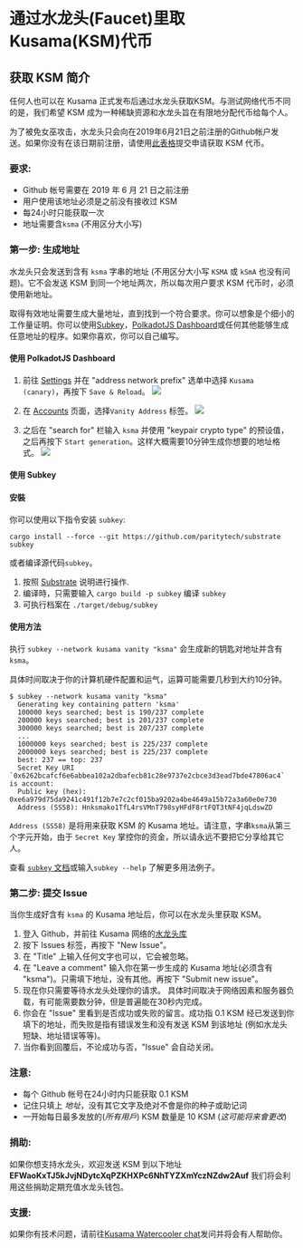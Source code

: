# 通过水龙头(Faucet)里取Kusama(KSM)代币
## 获取 KSM 简介

任何人也可以在 Kusama 正式发布后通过水龙头获取KSM。与测试网络代币不同的是，我们希望 KSM 成为一种稀缺资源和水龙头旨在有限地分配代币给每个人。
 
为了被免女巫攻击，水龙头只会向在2019年6月21日之前注册的Github帐户发送。如果你没有在该日期前注册，请使用[此表格](https://docs.google.com/forms/d/e/1FAIpQLSfGAqjXY3xLokwl7A-R4JZAnrBnSI3BVXKMKDLCKVtHaxgs-w/formResponse)提交申请获取 KSM 代币。

### 要求:

- Github 帐号需要在 2019 年 6 月 21 日之前注册
- 用户使用该地址必须是之前没有接收过 KSM
- 每24小时只能获取一次
- 地址需要含`ksma` (不用区分大小写)

### 第一步: 生成地址

水龙头只会发送到含有 `ksma` 字串的地址 (不用区分大小写 `KSMA` 或 `kSmA` 也没有问题)。它不会发送 KSM 到同一个地址两次，所以每次用户要求 KSM 代币时，必须使用新地址。

取得有效地址需要生成大量地址，直到找到一个符合要求。你可以想象是个细小的工作量证明。你可以使用[Subkey](#使用-Subkey)，[PolkadotJS Dashboard](#使用-PolkadotJS-Dashboard)或任何其他能够生成任意地址的程序。如果你喜欢，你可以自己编写。

#### 使用 PolkadotJS Dashboard

1. 前往 [Settings](https://polkadot.js.org/apps/#/settings) 并在 "address network prefix" 选单中选择 `Kusama (canary)`，再按下 `Save & Reload`。
![](https://i.imgur.com/ABFP18c.png)

2. 在 [Accounts](https://polkadot.js.org/apps/#/accounts) 页面，选择`Vanity Address` 标签。
![](https://i.imgur.com/tiGnTzS.png)

3. 之后在 "search for" 栏输入 `ksma` 并使用 "keypair crypto type" 的预设值，之后再按下 `Start generation`。这样大概需要10分钟生成你想要的地址格式。
![](https://i.imgur.com/M9L1cIS.png)

#### 使用 Subkey

#### 安裝

你可以使用以下指令安装 `subkey`:
```
cargo install --force --git https://github.com/paritytech/substrate subkey
```
或者编译源代码`subkey`。

1. 按照 [Substrate](https://github.com/paritytech/substrate#6-building) 说明进行操作.
2. 编译時，只需要输入 `cargo build -p subkey` 编译 `subkey`
3. 可执行档案在  `./target/debug/subkey`

#### 使用方法

执行 `subkey --network kusama vanity "ksma"` 会生成新的钥匙对地址并含有 `ksma`。

具体时间取决于你的计算机硬件配置和运气，运算可能需要几秒到大约10分钟。

```
$ subkey --network kusama vanity "ksma"
  Generating key containing pattern 'ksma'
  100000 keys searched; best is 190/237 complete
  200000 keys searched; best is 201/237 complete
  300000 keys searched; best is 207/237 complete
  ...
  1000000 keys searched; best is 225/237 complete
  2000000 keys searched; best is 225/237 complete
  best: 237 == top: 237
  Secret Key URI `0x6262bcafcf6e6abbea102a2dbafecb81c28e9737e2cbce3d3ead7bde47806ac4` is account:
  Public key (hex): 0xe6a979d75da9241c491f12b7e7c2cf015ba9202a4be4649a15b72a3a60e0e730
  Address (SS58): Hnksmako1TfL4rsVMnT798syHFdF8rtFQT3tNF4jqLdswZD
```

`Address (SS58)` 是将用来获取 KSM 的 Kusama 地址。请注意，字串`ksma`从第三个字元开始，由于 `Secret Key` 掌控你的资金，所以请永远不要把它分享给其它人。

查看 [`subkey` 文档](https://substrate.dev/docs/en/ecosystem/subkey)或输入`subkey --help` 了解更多用法例子。

### 第二步: 提交 Issue

当你生成好含有 `ksma` 的 Kusama 地址后，你可以在水龙头里获取 KSM。

1. 登入 Github，并前往 Kusama 网络的[水龙头库](https://github.com/kusamanetwork/faucet/issues)
2. 按下 Issues 标签，再按下 "New Issue"。
3. 在 "Title" 上输入任何文字也可以，它会被忽略。
4. 在 "Leave a comment" 输入你在第一步生成的 Kusama 地址(必须含有 "ksma")。只需填下地址，没有其他。再按下 "Submit new issue"。 
5. 现在你只需要等待水龙头处理你的请求。
具体时间取决于网络因素和服务器负载，有可能需要数分钟，但是普遍能在30秒内完成。
8. 你会在 "Issue" 里看到是否成功或失败的留言。成功指 0.1 KSM 经已发送到你填下的地址，而失败是指有错误发生和没有发送 KSM 到该地址 (例如水龙头短缺、地址错误等等)。
9. 当你看到回覆后，不论成功与否，"Issue" 会自动关闭。

### 注意:

- 每个 Github 帐号在24小时内只能获取 0.1 KSM
- 记住只填上 _地址_，没有其它文字及绝对不會是你的种子或助记词
- 一开始每日最多发放的(_所有用戶_) KSM 数量是 10 KSM (*这可能将来會更改*)

### 捐助:

如果你想支持水龙头，欢迎发送 KSM 到以下地址 ****EFWaoKxTJ5kJvjNDytcXqPZKHXPc6NhTYZXmYczNZdw2Auf****
我们将会利用这些捐助定期充值水龙头钱包。

### 支援:

如果你有技术问题，请前往[Kusama Watercooler chat](https://riot.w3f.tech/#/room/#kusamawatercooler:polkadot.builders)发问并将会有人帮助你。